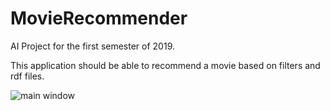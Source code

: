 # MovieRecommender
AI Project for the first semester of 2019.

This application should be able to recommend a movie based on filters and rdf files.

![main window](https://images2.imgbox.com/f8/24/iMXQbFal_o.png)
